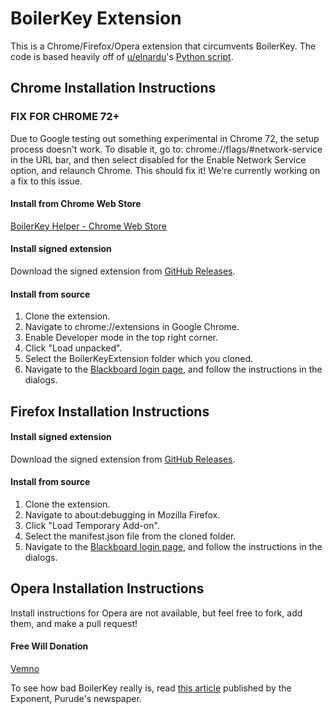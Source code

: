 # BoilerKey Extension
This is a Chrome/Firefox/Opera extension that circumvents BoilerKey. The code is based heavily off of [u/elnardu](https://www.reddit.com/r/Purdue/comments/9ulfj2/local_boilerkey_script/)'s [Python script](https://github.com/elnardu/local-boilerkey).

## Chrome Installation Instructions

### FIX FOR CHROME 72+
Due to Google testing out something experimental in Chrome 72, the setup process doesn't work. To disable it, go to:
chrome://flags/#network-service
in the URL bar, and then select disabled for the Enable Network Service option, and relaunch Chrome. This should fix it!
We're currently working on a fix to this issue.

#### Install from Chrome Web Store
[BoilerKey Helper - Chrome Web Store](https://chrome.google.com/webstore/detail/boilerkey-helper/infadhgmajhpaoejgbennpkjnobdbkij)

#### Install signed extension
Download the signed extension from [GitHub Releases](https://github.com/nalderto/BoilerKeyExtension/releases/).

#### Install from source
1. Clone the extension.
2. Navigate to chrome://extensions in Google Chrome.
3. Enable Developer mode in the top right corner.
4. Click "Load unpacked".
5. Select the BoilerKeyExtension folder which you cloned.
6. Navigate to the [Blackboard login page](https://mycourses.purdue.edu), and follow the instructions in the dialogs.

## Firefox Installation Instructions

#### Install signed extension
Download the signed extension from [GitHub Releases](https://github.com/nalderto/BoilerKeyExtension/releases/).

#### Install from source
1. Clone the extension.
2. Navigate to about:debugging in Mozilla Firefox.
3. Click "Load Temporary Add-on".
4. Select the manifest.json file from the cloned folder.
5. Navigate to the [Blackboard login page](https://mycourses.purdue.edu), and follow the instructions in the dialogs.

## Opera Installation Instructions
Install instructions for Opera are not available, but feel free to fork, add them, and make a pull request!

#### Free Will Donation
[Vemno](https://venmo.com/bscholer)

To see how bad BoilerKey really is, read [this article](https://www.purdueexponent.org/campus/article_9835af07-3c1c-579f-937f-200093767267.html) published by the Exponent, Purude's newspaper.

